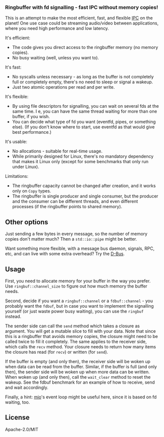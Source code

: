 ### Ringbuffer with fd signalling - fast IPC without memory copies!

This is an attempt to make the most efficient, fast, and flexible
[IPC](http://en.wikipedia.org/wiki/Inter-process_communication) on the planet!
One use case could be streaming audio/video between applications, where
you need high performance and low latency.

It's efficient:
 * The code gives you direct access to the ringbuffer memory (no memory copies).
 * No busy waiting (well, unless you want to).

It's fast:
 * No syscalls unless necessary - as long as the buffer is not completely
full or completely empty, there's no need to sleep or signal a wakeup.
 * Just two atomic operations per read and per write.

It's flexible:
 * By using file descriptors for signalling, you can wait on several fds at the same time.
I e, you can have the same thread waiting for more than one buffer, if you wish.
 * You can decide what type of fd you want (eventfd, pipes, or something else).
(If you don't know where to start, use eventfd as that would give best performance.)

It's usable:
 * No allocations - suitable for real-time usage.
 * While primarily designed for Linux, there's no mandatory dependency that
makes it Linux only (except for some benchmarks that only run under Linux).

Limitations:
 * The ringbuffer capacity cannot be changed after creation, and it works only on `Copy` types.
 * The ringbuffer is single producer and single consumer, but the producer and
the consumer can be different threads, and even different processes (if the
ringbuffer points to shared memory).


Other options
-------------

Just sending a few bytes in every message, so the number of memory copies don't matter much?
Then a `std::io::pipe` might be better.

Want something more flexible, with a message bus daemon, signals, RPC, etc, and can live with
some extra overhead? Try the [D-Bus](https://github.com/diwic/dbus-rs).

Usage
-----

First, you need to allocate memory for your buffer in the way you prefer.
Use `ringbuf::channel_size` to figure out how much memory the buffer needs.

Second, decide if you want a `ringbuf::channel` or a `fdbuf::channel` - you probably
want the `fdbuf`, but in case you want to implement the signalling yourself (or just
waste power busy waiting), you can use the `ringbuf` instead.

The sender side can call the `send` method which takes a closure as argument. You will get
a mutable slice to fill with your data. Note that since this is a ringbuffer that avoids
memory copies, the closure might need to be called twice to fill it completely.
The same applies to the receiver side, which calls the `recv` method. Your closure needs to
return how many items the closure has read (for `recv`) or written (for `send`).

If the buffer is empty (and only then), the receiver side will be woken up when data can be read from the
buffer. Similar, if the buffer is full (and only then), the sender side will be woken up when more data
can be written. When woken up (and only then), call the `wait_clear` method to reset the wakeup.
See the fdbuf benchmark for an example of how to receive, send and wait accordingly.

Finally, a hint: [mio](https://github.com/carllerche/mio)'s event loop might be useful here, since it is
based on fd waiting, too.

License
-------

Apache-2.0/MIT

